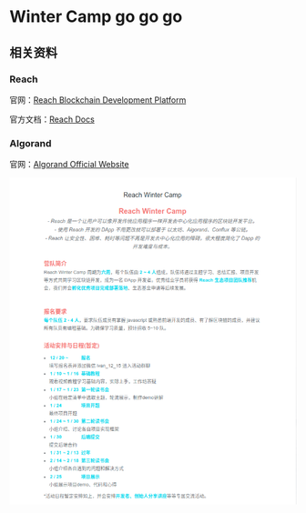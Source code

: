 # Winter Camp go go go

## 相关资料

### Reach

官网：[Reach Blockchain Development Platform](https://reach.sh/)

官方文档：[Reach Docs](https://docs.reach.sh/)

### Algorand

官网：[Algorand Official Website](https://www.algorand.com/)

![](IMG/Reach.png)






